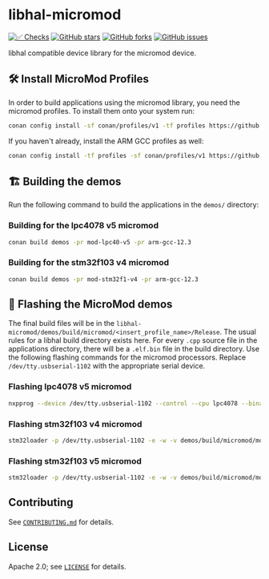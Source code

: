 # libhal-micromod

[![✅ Checks](https://github.com/libhal/libhal-micromod/actions/workflows/ci.yml/badge.svg)](https://github.com/libhal/libhal-micromod/actions/workflows/ci.yml)
[![GitHub stars](https://img.shields.io/github/stars/libhal/libhal-micromod.svg)](https://github.com/libhal/libhal-micromod/stargazers)
[![GitHub forks](https://img.shields.io/github/forks/libhal/libhal-micromod.svg)](https://github.com/libhal/libhal-micromod/network)
[![GitHub issues](https://img.shields.io/github/issues/libhal/libhal-micromod.svg)](https://github.com/libhal/libhal-micromod/issues)

libhal compatible device library for the micromod device.

## 🛠️ Install MicroMod Profiles

In order to build applications using the micromod library, you need the micromod
profiles. To install them onto your system run:

```bash
conan config install -sf conan/profiles/v1 -tf profiles https://github.com/libhal/libhal-micromod.git
```

If you haven't already, install the ARM GCC profiles as well:

```bash
conan config install -tf profiles -sf conan/profiles/v1 https://github.com/libhal/arm-gnu-toolchain.git
```

## 🏗️ Building the demos

Run the following command to build the applications in the `demos/` directory:

### Building for the lpc4078 v5 micromod

```bash
conan build demos -pr mod-lpc40-v5 -pr arm-gcc-12.3
```

### Building for the stm32f103 v4 micromod

```bash
conan build demos -pr mod-stm32f1-v4 -pr arm-gcc-12.3
```

## 💾 Flashing the MicroMod demos

The final build files will be in the `libhal-micromod/demos/build/micromod/<insert_profile_name>/Release`.
The usual rules for a libhal build directory exists here. For every `.cpp`
source file in the applications directory, there will be a `.elf.bin` file in
the build directory. Use the following flashing commands for the micromod
processors. Replace `/dev/tty.usbserial-1102` with the appropriate serial
device.

### Flashing lpc4078 v5 micromod

```bash
nxpprog --device /dev/tty.usbserial-1102 --control --cpu lpc4078 --binary demos/build/micromod/mod-lpc40-v5/blinker.elf.bin
```

### Flashing stm32f103 v4 micromod

```bash
stm32loader -p /dev/tty.usbserial-1102 -e -w -v demos/build/micromod/mod-stm32f1-v4/blinker.elf.bin
```

### Flashing stm32f103 v5 micromod

```bash
stm32loader -p /dev/tty.usbserial-1102 -e -w -v demos/build/micromod/mod-stm32f1-v5/blinker.elf.bin
```

## Contributing

See [`CONTRIBUTING.md`](CONTRIBUTING.md) for details.

## License

Apache 2.0; see [`LICENSE`](LICENSE) for details.
